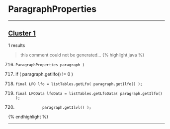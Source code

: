 # ParagraphProperties

***

## [Cluster 1](./1)
1 results
> this comment could not be generated...
{% highlight java %}
716.     ParagraphProperties paragraph )
718. if ( paragraph.getIlfo() != 0 )
720.     final LFO lfo = listTables.getLfo( paragraph.getIlfo() );
723.     final LFOData lfoData = listTables.getLfoData( paragraph.getIlfo() );
729.                 paragraph.getIlvl() );
{% endhighlight %}

***

